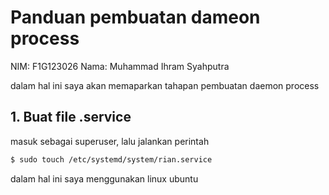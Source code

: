 # Panduan pembuatan dameon process
NIM: F1G123026
Nama: Muhammad Ihram Syahputra

dalam hal ini saya akan memaparkan tahapan pembuatan daemon process

## 1. Buat file .service
masuk sebagai superuser, lalu jalankan perintah
```bash
$ sudo touch /etc/systemd/system/rian.service
```

dalam hal ini saya menggunakan linux ubuntu